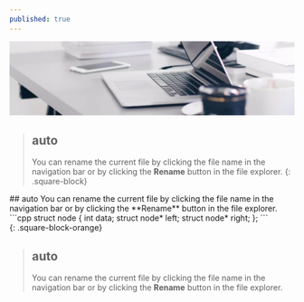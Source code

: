 ```yaml
---
published: true
---
```

[![Benjamin Bannekat ](https://raw.githubusercontent.com/hamid-abbaszadeh/hamid-abbaszadeh.github.io/master/images/post1.jpg)](https://hamid-abbaszadeh.github.io/Trees-Algorithm/)

>## auto
>You can rename the current file by clicking the file name in the navigation bar or by clicking the **Rename** button in the file explorer.
{: .square-block}

<div>
## auto
You can rename the current file by clicking the file name in the navigation bar or by clicking the **Rename** button in the file explorer.
```cpp
struct node
{
	int data;
	struct node* left;
	struct node* right;
};
```
</div>
  {: .square-block-orange}

>## auto
>You can rename the current file by clicking the file name in the navigation bar or by clicking the **Rename** button in the file explorer.
